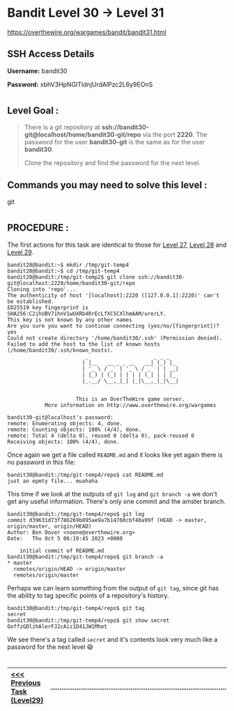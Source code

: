 # Bandit Level 30 -> Level 31 #

https://overthewire.org/wargames/bandit/bandit31.html

## SSH Access Details ##
**Username:**  bandit30

**Password:**  xbhV3HpNGlTIdnjUrdAlPzc2L6y9EOnS

#

## Level Goal : ##
>There is a git repository at **ssh://bandit30-git@localhost/home/bandit30-git/repo** via the port **2220**. The password for the user **bandit30-git** is the same as for the user **bandit30**.
>
>Clone the repository and find the password for the next level.



## Commands you may need to solve this level : ##
git

#  
## PROCEDURE : ##

The first actions for this task are identical to those for [Level 27](Level27%20->%20Level28.md), [Level 28](Level28%20->%20Level29.md) and [Level 29](Level29%20->%20Level30.md).


```console
bandit28@bandit:~$ mkdir /tmp/git-temp4
bandit28@bandit:~$ cd /tmp/git-temp4
bandit28@bandit:/tmp/git-temp2$ git clone ssh://bandit30-git@localhost:2220/home/bandit30-git/repo
Cloning into 'repo'...
The authenticity of host '[localhost]:2220 ([127.0.0.1]:2220)' can't be established.
ED25519 key fingerprint is SHA256:C2ihUBV7ihnV1wUXRb4RrEcLfXC5CXlhmAAM/urerLY.
This key is not known by any other names
Are you sure you want to continue connecting (yes/no/[fingerprint])? yes
Could not create directory '/home/bandit30/.ssh' (Permission denied).
Failed to add the host to the list of known hosts (/home/bandit30/.ssh/known_hosts).
                         _                     _ _ _
                        | |__   __ _ _ __   __| (_) |_
                        | '_ \ / _` | '_ \ / _` | | __|
                        | |_) | (_| | | | | (_| | | |_
                        |_.__/ \__,_|_| |_|\__,_|_|\__|


                      This is an OverTheWire game server.
            More information on http://www.overthewire.org/wargames

bandit30-git@localhost's password:
remote: Enumerating objects: 4, done.
remote: Counting objects: 100% (4/4), done.
remote: Total 4 (delta 0), reused 0 (delta 0), pack-reused 0
Receiving objects: 100% (4/4), done.
```

Once again we get a file called `README.md` and it looks like yet again there is no password in this file:

```console
bandit30@bandit:/tmp/git-temp4/repo$ cat README.md
just an epmty file... muahaha
```

This time if we look at the outputs of `git log` and `git branch -a` we don't get any useful information.  There's only one commit and the amster branch.

```console
bandit30@bandit:/tmp/git-temp4/repo$ git log
commit d39631d73f786269b895ae9a7b14760cbf40a99f (HEAD -> master, origin/master, origin/HEAD)
Author: Ben Dover <noone@overthewire.org>
Date:   Thu Oct 5 06:19:45 2023 +0000

    initial commit of README.md
bandit30@bandit:/tmp/git-temp4/repo$ git branch -a
* master
  remotes/origin/HEAD -> origin/master
  remotes/origin/master
```

Perhaps we can learn something from the output of `git tag`, since git has the ability to tag specific points of a repository's history.

```console
bandit30@bandit:/tmp/git-temp4/repo$ git tag
secret
bandit30@bandit:/tmp/git-temp4/repo$ git show secret
OoffzGDlzhAlerFJ2cAiz1D41JW1Mhmt
```

We see there's a tag called `secret` and it's contents look very much like a password for the next level 😄


#
[<<< Previous Task (Level29) ](Level29%20->%20Level30.md)|......................................................................................................| [Next Task (Level31) >>>](Level31%20->%20Level32.md)|
:-|--|-:

